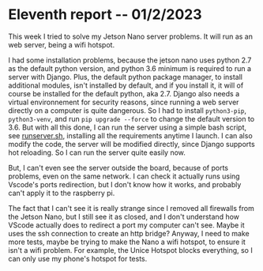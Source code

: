 
# Eleventh report -- 01/2/2023

This week I tried to solve my Jetson Nano server problems. It will run as an web server, being a wifi hotspot.

I had some installation problems, because the jetson nano uses python 2.7 as the default python version, and python 3.6 minimum is required to run a server with Django. Plus, the default python package manager, to install additional modules, isn't installed by default, and if you install it, it will of course be installed for the default python, aka 2.7. Django also needs a virtual environnement for security reasons, since running a web server directly on a computer is quite dangerous. So I had to install `python3-pip`, `python3-venv`, and run `pip upgrade --force` to change the default version to 3.6. But with all this done, I can run the server using a simple bash script, see [runserver.sh](/Codes/fishe_server/runserver.sh), installing all the requirements anytime I launch. I can also modify the code, the server will be modified directly, since Django supports hot reloading. So I can run the server quite easily now.

But, I can't even see the server outside the board, because of ports problems, even on the same network.
I can check it actually runs using Vscode's ports redirection, but I don't know how it works, and probably can't apply it to the raspberry pi.

The fact that I can't see it is really strange since I removed all firewalls from the Jetson Nano, but I still see it as closed, and I don't understand how VScode actually does to redirect a port my computer can't see. Maybe it uses the ssh connection to create an http bridge? Anyway, I need to make more tests, maybe be trying to make the Nano a wifi hotspot, to ensure it isn't a wifi problem. For example, the Unice Hotspot blocks everything, so I can only use my phone's hotspot for tests.